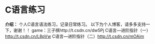 # C语言练习

 **介绍：** 
个人C语言语法练习，记录日常练习。
以下为个人博客，请多多支持一下，谢谢！！
game：三子棋http://t.csdn.cn/dw5Pj
C语言—进阶指针（一）http://t.csdn.cn/L8pVw
C语言—进阶指针（二）http://t.csdn.cn/mOAim

